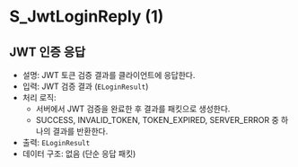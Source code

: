 # S_JwtLoginReply (1)

## JWT 인증 응답

- 설명: JWT 토큰 검증 결과를 클라이언트에 응답한다.
- 입력: JWT 검증 결과 (`ELoginResult`)
- 처리 로직:
  - 서버에서 JWT 검증을 완료한 후 결과를 패킷으로 생성한다.
  - SUCCESS, INVALID_TOKEN, TOKEN_EXPIRED, SERVER_ERROR 중 하나의 결과를 반환한다.
- 출력: `ELoginResult`
- 데이터 구조: 없음 (단순 응답 패킷)